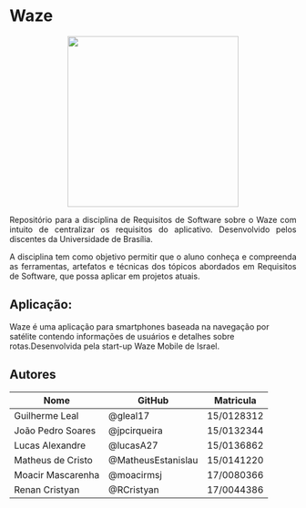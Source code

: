 # Waze

<p align="center">  
          <img width="300px"  src="https://github.com/Requisitos2-2019/Waze/blob/master/img/waze-logo.png?raw=true">   
</p>

<p align="justify">
Repositório para a disciplina de Requisitos de Software sobre o Waze com intuito de centralizar os requisitos do aplicativo. Desenvolvido pelos discentes da Universidade de Brasília.
</p>

<p align="justify">
A disciplina tem como objetivo permitir que o aluno conheça e compreenda as ferramentas, artefatos e técnicas dos tópicos abordados em Requisitos de Software, que possa aplicar em projetos atuais.

</p>

## Aplicação:


Waze é uma aplicação para smartphones baseada na navegação por satélite contendo informações de usuários e detalhes sobre rotas.Desenvolvida pela start-up Waze Mobile de Israel.



## Autores

| Nome | GitHub | Matricula | 
|------|--------|-----------| 
|Guilherme Leal| @gleal17 | 15/0128312 |
|João Pedro Soares| @jpcirqueira |15/0132344|
|Lucas Alexandre|@lucasA27 | 15/0136862|
|Matheus de Cristo|@MatheusEstanislau | 15/0141220|
|Moacir Mascarenha|@moacirmsj|17/0080366 |
|Renan Cristyan |@RCristyan| 17/0044386 |
